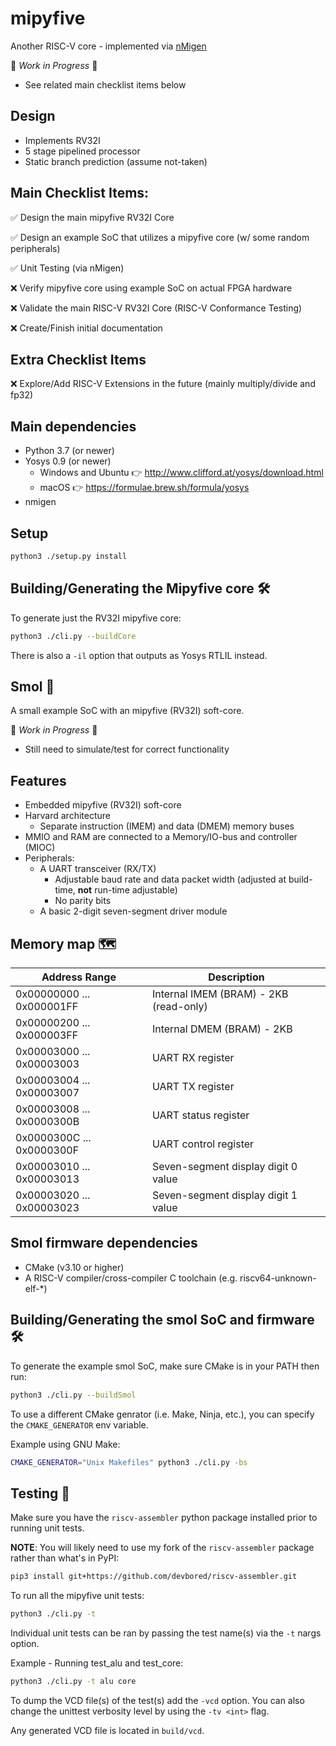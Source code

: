 # mipyfive
Another RISC-V core - implemented via [nMigen](https://github.com/m-labs/nmigen)

🚧 *Work in Progress* 🚧
- See related main checklist items below

## Design
- Implements RV32I
- 5 stage pipelined processor
- Static branch prediction (assume not-taken)

## Main Checklist Items:
✅ Design the main mipyfive RV32I Core

✅ Design an example SoC that utilizes a mipyfive core (w/ some random peripherals)

✅ Unit Testing (via nMigen)

❌ Verify mipyfive core using example SoC on actual FPGA hardware

❌ Validate the main RISC-V RV32I Core (RISC-V Conformance Testing)

❌ Create/Finish initial documentation

## Extra Checklist Items
❌ Explore/Add RISC-V Extensions in the future (mainly multiply/divide and fp32)

## Main dependencies
- Python 3.7 (or newer)
- Yosys 0.9 (or newer)
    - Windows and Ubuntu 👉 http://www.clifford.at/yosys/download.html
    - macOS 👉 https://formulae.brew.sh/formula/yosys
- nmigen

## Setup
```Bash
python3 ./setup.py install
```

## Building/Generating the Mipyfive core 🛠️
To generate just the RV32I mipyfive core:
```Bash
python3 ./cli.py --buildCore
```
There is also a `-il` option that outputs as Yosys RTLIL instead.

## Smol 🤏
A small example SoC with an mipyfive (RV32I) soft-core.

🚧 *Work in Progress* 🚧
- Still need to simulate/test for correct functionality

## Features
- Embedded mipyfive (RV32I) soft-core
- Harvard architecture
    - Separate instruction (IMEM) and data (DMEM) memory buses
- MMIO and RAM are connected to a Memory/IO-bus and controller (MIOC)
- Peripherals:
    - A UART transceiver (RX/TX)
        - Adjustable baud rate and data packet width (adjusted at build-time, **not** run-time adjustable)
        - No parity bits
    - A basic 2-digit seven-segment driver module

## Memory map 🗺️
| Address Range             | Description                             |
| ------------------------- | --------------------------------------- |
| 0x00000000 ... 0x000001FF | Internal IMEM (BRAM) - 2KB (read-only)  |
| 0x00000200 ... 0x000003FF | Internal DMEM (BRAM) - 2KB              |
| 0x00003000 ... 0x00003003 | UART RX register                        |
| 0x00003004 ... 0x00003007 | UART TX register                        |
| 0x00003008 ... 0x0000300B | UART status register                    |
| 0x0000300C ... 0x0000300F | UART control register                   |
| 0x00003010 ... 0x00003013 | Seven-segment display digit 0 value     |
| 0x00003020 ... 0x00003023 | Seven-segment display digit 1 value     |

## Smol firmware dependencies
- CMake (v3.10 or higher)
- A RISC-V compiler/cross-compiler C toolchain (e.g. riscv64-unknown-elf-*)

## Building/Generating the smol SoC and firmware 🛠️
To generate the example smol SoC, make sure CMake is in your PATH then run:
```Bash
python3 ./cli.py --buildSmol
```
To use a different CMake genrator (i.e. Make, Ninja, etc.), you can specify the `CMAKE_GENERATOR` env variable.

Example using GNU Make:
```Bash
CMAKE_GENERATOR="Unix Makefiles" python3 ./cli.py -bs
```

## Testing 🧪
Make sure you have the `riscv-assembler` python package installed prior to running unit tests.

**NOTE**: You will likely need to use my fork of the `riscv-assembler` package rather than what's in PyPI:
```Bash
pip3 install git+https://github.com/devbored/riscv-assembler.git
```

To run all the mipyfive unit tests:
```Bash
python3 ./cli.py -t
```

Individual unit tests can be ran by passing the test name(s) via the `-t` nargs option.

Example - Running test_alu and test_core:
```Bash
python3 ./cli.py -t alu core
```

To dump the VCD file(s) of the test(s) add the `-vcd` option. You can also change the unittest verbosity
level by using the `-tv <int>` flag.

Any generated VCD file is located in `build/vcd`.
